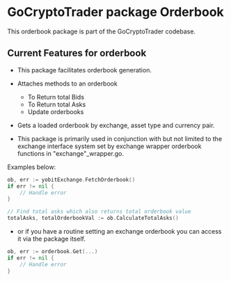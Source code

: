 # GoCryptoTrader package Orderbook


This orderbook package is part of the GoCryptoTrader codebase.

## Current Features for orderbook

+ This package facilitates orderbook generation.
+ Attaches methods to an orderbook
	- To Return total Bids
	- To Return total Asks
	- Update orderbooks
+ Gets a loaded orderbook by exchange, asset type and currency pair.

+ This package is primarily used in conjunction with but not limited to the
exchange interface system set by exchange wrapper orderbook functions in
"exchange"_wrapper.go.

Examples below:

```go
ob, err := yobitExchange.FetchOrderbook()
if err != nil {
	// Handle error
}

// Find total asks which also returns total orderbook value
totalAsks, totalOrderbookVal := ob.CalculateTotalAsks()
```

+ or if you have a routine setting an exchange orderbook you can access it via
the package itself.

```go
ob, err := orderbook.Get(...)
if err != nil {
	// Handle error
}
```


